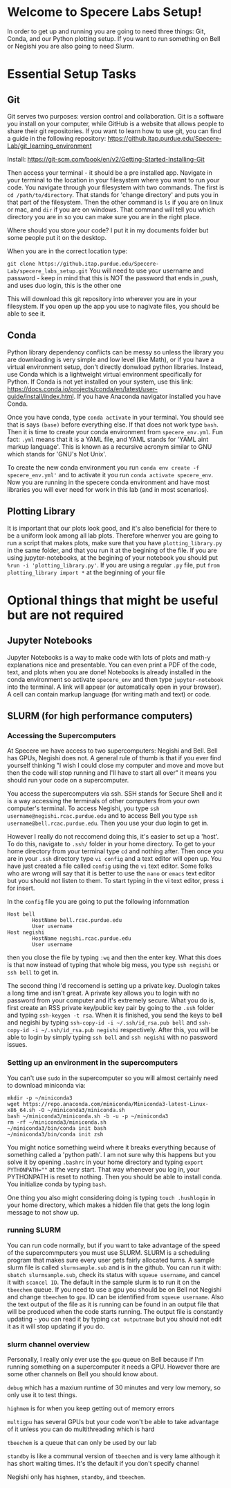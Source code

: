 #  Welcome to Specere Labs Setup!

In order to get up and running you are going to need three things: Git, Conda, and our Python plotting setup. If you want to run something on Bell or Negishi you are also going to need Slurm.

# Essential Setup Tasks
## Git
Git serves two purposes: version control and collaboration. Git is a software you install on your computer, while GitHub is a website that allows people to share their git repositories. If you want to learn how to use git, you can find a guide in the following repository: https://github.itap.purdue.edu/Specere-Lab/git_learning_environment

Install: https://git-scm.com/book/en/v2/Getting-Started-Installing-Git

Then access your terminal - it should be a pre installed app.
Navigate in your terminal to the location in your filesystem where you want to run your code. You navigate through your filesystem with two commands. The first is `cd /path/to/directory`. That stands for 'change directory' and puts you in that part of the filesystem. Then the other command is `ls` if you are on linux or mac, and `dir` if you are on windows. That command will tell you which directory you are in so you can make sure you are in the right place.

Where should you store your code? I put it in my documents folder but some people put it on the desktop. 

When you are in the correct location type:

`git clone https://github.itap.purdue.edu/Specere-Lab/specere_labs_setup.git`
You will need to use your username and password - keep in mind that this is NOT the password that ends in ,push, and uses duo login, this is the other one

This will download this git repository into wherever you are in your filesystem. If you open up the app you use to nagivate files, you should be able to see it.

## Conda
Python library dependency conflicts can be messy so unless the library you are downloading is very simple and low level (like Math), or if you have a virtual environment setup, don't directly donwload python libraries. Instead, use Conda which is a lightweight virtual environment specifically for Python. If Conda is not yet installed on your system, use this link:  https://docs.conda.io/projects/conda/en/latest/user-guide/install/index.html. If you have Anaconda navigator installed you have Conda.

Once you have conda, type `conda activate` in your terminal. You should see that is says `(base)` before everything else. If that does not work type `bash`. Then it is time to create your conda environment from `specere_env.yml`. Fun fact: `.yml` means that it is a YAML file, and YAML stands for 'YAML aint markup language'. This is known as a recursive acronym similar to GNU which stands for 'GNU's Not Unix'.

To create the new conda environment you run `conda env create -f specere_env.yml'` and to activate it you run `conda activate specere_env`. Now you are running in the specere conda environment and have most libraries you will ever need for work in this lab (and in most scenarios).

## Plotting Library
It is important that our plots look good, and it's also beneficial for there to be a uniform look among all lab plots. Therefore whenver you are going to run a script that makes plots, make sure that you have `plotting_library.py` in the same folder, and that you run it at the begining of the file. If you are using jupyter-notebooks, at the begining of your notebook you should put `%run -i 'plotting_library.py'`. If you are using a regular `.py` file, put `from plotting_library import *` at the beginning of your file

# Optional things that might be useful but are not required

## Jupyter Notebooks
Jupyter Notebooks is a way to make code with lots of plots and math-y explanations nice and presentable. You can even print a PDF of the code, text, and plots when you are done! Notebooks is already installed in the conda environment so activate `specere_env` and then type `jupyter-notebook` into the terminal. A link will appear (or automatically open in your browser). A cell can contain markup language (for writing math and text) or code.

## SLURM (for high performance computers)
### Accessing the Supercomputers
At Specere we have access to two supercomputers: Negishi and Bell. Bell has GPUs, Negishi does not. A general rule of thumb is that if you ever find yourself thinking "I wish I could close my computer and move and move but then the code will stop running and I'll have to start all over" it means you should run your code on a supercomputer.

You access the supercomputers via ssh. SSH stands for Secure Shell and it is a way accessing the terminals of other computers from your own computer's terminal. To access Negishi, you type
`ssh username@negishi.rcac.purdue.edu` and to access Bell you type `ssh username@bell.rcac.purdue.edu`. Then you use your duo login to get in.

However I really do not reccomend doing this, it's easier to set up a 'host'. To do this, navigate to `.ssh/` folder in your home directory. To get to your home directory from your terminal type `cd` and nothing after. Then once you are in your `.ssh` directory type `vi config` and a text editor will open up. You have just created a file called `config` using the `vi` text editor. Some folks who are wrong will say that it is better to use the `nano` or `emacs` text editor but you should not listen to them. To start typing in the vi text editor, press `i` for insert. 

In the `config` file you are going to put the following infornmation
```
Host bell
        HostName bell.rcac.purdue.edu
        User username
Host negishi
        HostName negishi.rcac.purdue.edu
        User username
```
then you close the file by typing `:wq` and then the enter key. What this does is that now instead of typing that whole big mess, you type `ssh negishi` or `ssh bell` to get in.

The second thing I'd reccomend is setting up a private key. Duologin takes a long time and isn't great. A private key allows you to login with no password from your computer and it's extremely secure. What you do is, first create an RSS private key/public key pair by going to the `.ssh` folder and typing `ssh-keygen -t rsa`. When it is finished,  you send the keys to bell and negishi by typing `ssh-copy-id -i ~/.ssh/id_rsa.pub bell` and `ssh-copy-id -i ~/.ssh/id_rsa.pub negishi` respectively. After this, you will be able to login by simply typing `ssh bell` and `ssh negishi` with no password issues.

### Setting up an environment in the supercomputers
You can't use `sudo` in the supercomputer so you will almost certainly need to download miniconda via:

```
mkdir -p ~/miniconda3
wget https://repo.anaconda.com/miniconda/Miniconda3-latest-Linux-x86_64.sh -O ~/miniconda3/miniconda.sh
bash ~/miniconda3/miniconda.sh -b -u -p ~/miniconda3
rm -rf ~/miniconda3/miniconda.sh
~/miniconda3/bin/conda init bash
~/miniconda3/bin/conda init zsh
```

You might notice something weird where it breaks everything because of something called a 'python path'. I am not sure why this happens but you solve it by opening `.bashrc` in your home directory and typing `export PYTHONPATH=""` at the very start. That way whenever you log in, your PYTHONPATH is reset to nothing. Then you should be able to install conda. You initialize conda by typing `bash`.

One thing you also might considering doing is typing `touch .hushlogin` in your home directory, which makes a hidden file that gets the long login message to not show up.

### running SLURM
You can run code normally, but if you want to take advantage of the speed of the supercommputers you must use SLURM. SLURM is a scheduling program that makes sure every user gets fairly allocated turns. A sample slurm file is called `slurmsample.sub` and is in the github. You can run it with: `sbatch slurmsample.sub`, check its status with `squeue username`, and cancel it with `scancel ID`. The default in the sample slurm is to run it on the `tbeechem` queue. If you need to use a gpu you should be on Bell not Negishi and change `tbeechem` to `gpu`.  ID can be identified from `squeue username`. Also the text output of the file as it is running can be found in an output file that will be produced when the code starts running. The output file is constantly updating - you can read it by typing `cat outputname` but you should not edit it as it will stop updating if you do. 

### slurm channel overview
Personally, I really only ever use the `gpu` queue on Bell because if I'm running something on a supercomputer it needs a GPU. However there are some other channels on Bell you should know about.

`debug` which has a maxium runtime of 30 minutes and very low memory, so only use it to test things.

`highmem` is for when you keep getting out of memory errors

`multigpu` has several GPUs but your code won't be able to take advantage of it unless you can do multithreading which is hard

`tbeechem` is a queue that can only be used by our lab

`standby` is like a communal version of `tbeechem` and is very lame although it has short waiting times. It's the default if you don't specify channel

Negishi only has `highmem`, `standby`, and `tbeechem`. 
